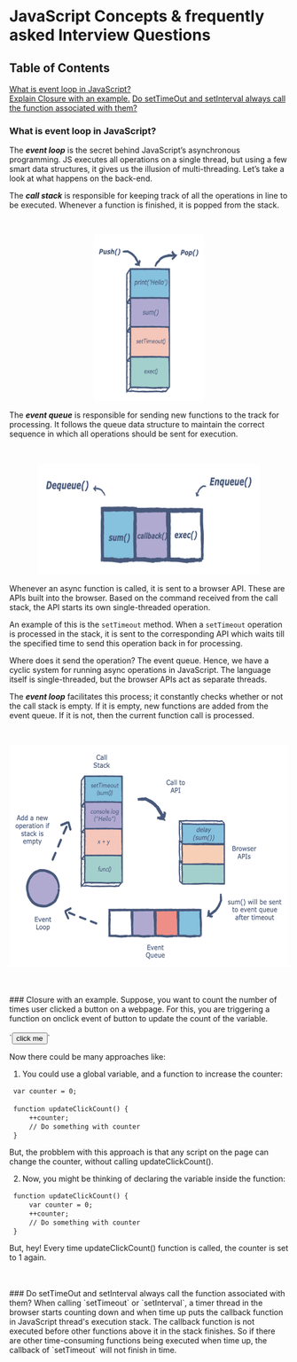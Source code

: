 # JavaScript Concepts & frequently asked Interview Questions

## Table of Contents  
[What is event loop in JavaScript?](#Q1)  
[Explain Closure with an example.](#Q2)
[Do setTimeOut and setInterval always call the function associated with them?](#Q3)

<a name="Q1"/>

### What is event loop in JavaScript?
The **_event loop_** is the secret behind JavaScript’s asynchronous programming. JS executes all operations on a single thread, but using a few smart data structures, it gives us the illusion of multi-threading. Let’s take a look at what happens on the back-end.

The **_call stack_** is responsible for keeping track of all the operations in line to be executed. Whenever a function is finished, it is popped from the stack.

<br>
<p align="center">
  <img src="CallStack.png" alt="Call Stack" height="300" width="200">
</p>

The **_event queue_** is responsible for sending new functions to the track for processing. It follows the queue data structure to maintain the correct sequence in which all operations should be sent for execution.

<br>
<p align="center">
  <img src="EventQueue.png" height="200" width="400" alt="Event Queue"/>
</p>

Whenever an async function is called, it is sent to a browser API. These are APIs built into the browser. Based on the command received from the call stack, the API starts its own single-threaded operation.

An example of this is the `setTimeout` method. When a `setTimeout` operation is processed in the stack, it is sent to the corresponding API which waits till the specified time to send this operation back in for processing.

Where does it send the operation? The event queue. Hence, we have a cyclic system for running async operations in JavaScript. The language itself is single-threaded, but the browser APIs act as separate threads.

The **_event loop_** facilitates this process; it constantly checks whether or not the call stack is empty. If it is empty, new functions are added from the event queue. If it is not, then the current function call is processed.

<br>
<p align="center">
  <img src="EventLoopVisualized.png" height="400" alt="EL Visualized"/>
</p>
<br>
<br>

<a name="Q2"/>
### Closure with an example.
Suppose, you want to count the number of times user clicked a button on a webpage.
For this, you are triggering a function on onclick event of button to update the count of the variable.
<br>
<br>
`<button onclick="updateClickCount()">click me</button>`

Now there could be many approaches like:

1. You could use a global variable, and a function to increase the counter:
```
 var counter = 0;

 function updateClickCount() {
     ++counter;
     // Do something with counter
 }
```
  But, the probblem with this approach is that any script on the page can change the counter, without calling updateClickCount().

2. Now, you might be thinking of declaring the variable inside the function:
```
 function updateClickCount() {
     var counter = 0;
     ++counter;
     // Do something with counter
 }
 ```
  But, hey! Every time updateClickCount() function is called, the counter is set to 1 again.

<br>
<br>

<a name="Q3"/>
### Do setTimeOut and setInterval always call the function associated with them?
When calling `setTimeout` or `setInterval`, a timer thread in the browser starts counting down and when time up puts the callback function in JavaScript thread's execution stack. The callback function is not executed before other functions above it in the stack finishes. So if there are other time-consuming functions being executed when time up, the callback of `setTimeout` will not finish in time.
